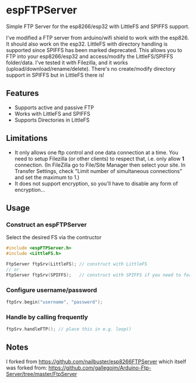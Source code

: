 # espFTPServer
Simple FTP Server for the esp8266/esp32 with LittleFS and SPIFFS support.

I've modified a FTP server from arduino/wifi shield to work with the esp826. It should also work on the esp32. LittleFS with directory handling is supported since SPIFFS has been marked deprecated.
This allows you to FTP into your esp8266/esp32 and access/modify the LittleFS/SPIFFS folder/data.
I've tested it with Filezilla, and it works (upload/download/rename/delete). There's no create/modify directory support in SPIFFS but in LittleFS there is!

## Features
* Supports active and passive FTP
* Works with LittleFS and SPIFFS
* Supports Directories in LittleFS

## Limitations
* It only allows one ftp control and one data connection at a time. You need to setup Filezilla (or other clients) to respect that, i.e. only allow **1** connection. (In FileZilla go to File/Site Manager then select your site. In Transfer Settings, check "Limit number of simultaneous connections" and set the maximum to 1.)
* It does not support encryption, so you'll have to disable any form of encryption...

## Usage

### Construct an espFTPServer
Select the desired FS via the contructor 
```cpp
#include <espFTPServer.h>
#include <LittleFS.h>

FtpServer ftpSrv(LittleFS); // construct with LittleFS
// or
FtpServer ftpSrv(SPIFFS);   // construct with SPIFFS if you need to for backward compatibility
```

### Configure username/password
```cpp
ftpSrv.begin("username", "password");
```

### Handle by calling frequently
```cpp
ftpSrv.handleFTP(); // place this in e.g. loop()
```

## Notes
I forked from https://github.com/nailbuster/esp8266FTPServer which itself was forked from: https://github.com/gallegojm/Arduino-Ftp-Server/tree/master/FtpServer
